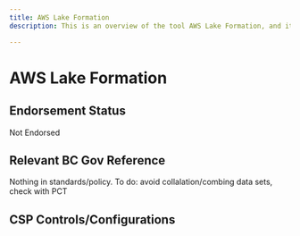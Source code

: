```yaml
---
title: AWS Lake Formation
description: This is an overview of the tool AWS Lake Formation, and its current status  within BC Gov.

---
```

<!---
Note: this is a generated file.  You should not edit it directly.  Please check https://github.com/bcgov/cloud-pathfinder for details.
-->
# AWS Lake Formation



## Endorsement Status
Not Endorsed

## Relevant BC Gov Reference
Nothing in standards/policy. To do: avoid collalation/combing data sets, check with PCT


## CSP Controls/Configurations
